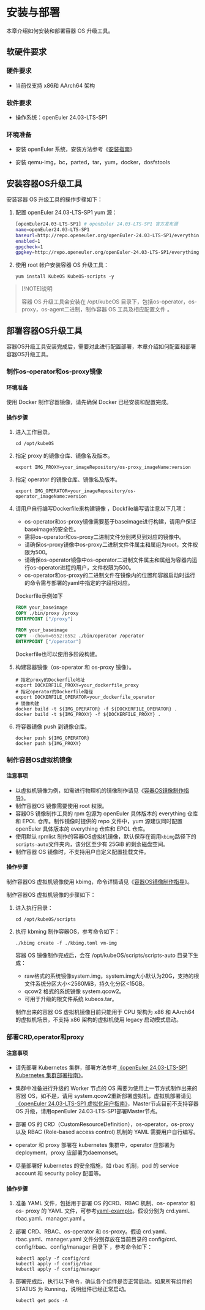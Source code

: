 # 安装与部署

本章介绍如何安装和部署容器 OS 升级工具。

## 软硬件要求

### 硬件要求

* 当前仅支持 x86和 AArch64 架构

### 软件要求

* 操作系统：openEuler 24.03-LTS-SP1

### 环境准备

* 安装 openEuler 系统，安装方法参考《[安装指南](https://docs.openeuler.org/zh/docs/24.03_LTS_SP2/server/installation_upgrade/installation/installation-on-servers.html)》

* 安装 qemu-img，bc，parted，tar，yum，docker，dosfstools

## 安装容器OS升级工具

安装容器 OS 升级工具的操作步骤如下：

1. 配置 openEuler 24.03-LTS-SP1 yum 源：

   ```sh
   [openEuler24.03-LTS-SP1] # openEuler 24.03-LTS-SP1 官方发布源
   name=openEuler24.03-LTS-SP1
   baseurl=http://repo.openeuler.org/openEuler-24.03-LTS-SP1/everything/$basearch/ 
   enabled=1
   gpgcheck=1
   gpgkey=http://repo.openeuler.org/openEuler-24.03-LTS-SP1/everything/$basearch/RPM-GPG-KEY-openEuler
   ```

2. 使用 root 帐户安装容器 OS 升级工具：

   ```shell
   yum install KubeOS KubeOS-scripts -y
   ```

> [!NOTE]说明
>
> 容器 OS 升级工具会安装在 /opt/kubeOS 目录下，包括os-operator，os-proxy，os-agent二进制，制作容器 OS 工具及相应配置文件 。

## 部署容器OS升级工具

容器OS升级工具安装完成后，需要对此进行配置部署，本章介绍如何配置和部署容器OS升级工具。

### 制作os-operator和os-proxy镜像

#### 环境准备

使用 Docker 制作容器镜像，请先确保 Docker 已经安装和配置完成。

#### 操作步骤

1. 进入工作目录。

   ```shell
   cd /opt/kubeOS
   ```

2. 指定 proxy 的镜像仓库、镜像名及版本。

   ```shell
   export IMG_PROXY=your_imageRepository/os-proxy_imageName:version
   ```

3. 指定 operator 的镜像仓库、镜像名及版本。

   ```shell
   export IMG_OPERATOR=your_imageRepository/os-operator_imageName:version
   ```

4. 请用户自行编写Dockerfile来构建镜像 ，Dockfile编写请注意以下几项：

    * os-operator和os-proxy镜像需要基于baseimage进行构建，请用户保证baseimage的安全性。
    * 需将os-operator和os-proxy二进制文件分别拷贝到对应的镜像中。
    * 请确保os-proxy镜像中os-proxy二进制文件件属主和属组为root，文件权限为500。
    * 请确保os-operator镜像中os-operator二进制文件属主和属组为容器内运行os-operator进程的用户，文件权限为500。
    * os-operator和os-proxy的二进制文件在镜像内的位置和容器启动时运行的命令需与部署的yaml中指定的字段相对应。

   Dockerfile示例如下

   ```dockerfile
   FROM your_baseimage
   COPY ./bin/proxy /proxy
   ENTRYPOINT ["/proxy"]
   ```

   ```dockerfile
   FROM your_baseimage
   COPY --chown=6552:6552 ./bin/operator /operator
   ENTRYPOINT ["/operator"]
   ```

   Dockerfile也可以使用多阶段构建。

5. 构建容器镜像（os-operator 和 os-proxy 镜像）。

   ```shell
   # 指定proxy的Dockerfile地址
   export DOCKERFILE_PROXY=your_dockerfile_proxy
   # 指定operator的Dockerfile路径
   export DOCKERFILE_OPERATOR=your_dockerfile_operator
   # 镜像构建
   docker build -t ${IMG_OPERATOR} -f ${DOCKERFILE_OPERATOR} .
   docker build -t ${IMG_PROXY} -f ${DOCKERFILE_PROXY} .
   ```

6. 将容器镜像 push 到镜像仓库。

   ```shell
   docker push ${IMG_OPERATOR}
   docker push ${IMG_PROXY}
   ```

### 制作容器OS虚拟机镜像

#### 注意事项

* 以虚拟机镜像为例，如需进行物理机的镜像制作请见《[容器OS镜像制作指导](./kubeos_image_creation.md)》。
* 制作容器OS 镜像需要使用 root 权限。
* 容器OS 镜像制作工具的 rpm 包源为 openEuler 具体版本的 everything 仓库和 EPOL 仓库。制作镜像时提供的 repo 文件中，yum 源建议同时配置 openEuler 具体版本的 everything 仓库和 EPOL 仓库。
* 使用默认 rpmlist 制作的容器OS虚拟机镜像，默认保存在调用`kbimg`路径下的`scripts-auto`文件夹内，该分区至少有 25GiB 的剩余磁盘空间。
* 制作容器 OS 镜像时，不支持用户自定义配置挂载文件。

#### 操作步骤

制作容器OS 虚拟机镜像使用 kbimg，命令详情请见《[容器OS镜像制作指导](./kubeos_image_creation.md)》。

制作容器OS 虚拟机镜像的步骤如下：

1. 进入执行目录：

   ```shell
   cd /opt/kubeOS/scripts
   ```

2. 执行 kbming 制作容器OS，参考命令如下：

   ```shell
   ./kbimg create -f ./kbimg.toml vm-img
   ```

   容器 OS 镜像制作完成后，会在 /opt/kubeOS/scripts/scripts-auto 目录下生成：

    * raw格式的系统镜像system.img，system.img大小默认为20G，支持的根文件系统分区大小<2560MiB，持久化分区<15GB。
    * qcow2 格式的系统镜像 system.qcow2。
    * 可用于升级的根文件系统 kubeos.tar。

   制作出来的容器 OS 虚拟机镜像目前只能用于 CPU 架构为 x86 和 AArch64 的虚拟机场景，不支持 x86 架构的虚拟机使用 legacy 启动模式启动。

### 部署CRD,operator和proxy

#### 注意事项

* 请先部署 Kubernetes 集群，部署方法参考[《openEuler 24.03-LTS-SP1 Kubernetes 集群部署指南》](../../cluster_deployment/kubernetes/overview.md)。

* 集群中准备进行升级的 Worker 节点的 OS 需要为使用上一节方式制作出来的容器 OS，如不是，请用 system.qcow2重新部署虚拟机，虚拟机部署请见[《openEuler 24.03-LTS-SP1 虚拟化用户指南》](https://docs.openeuler.org/zh/docs/24.03_LTS_SP2/virtualization/virtualization_platform/stratovirt/stratovirt_introduction.html)，Master节点目前不支持容器 OS 升级，请用openEuler 24.03-LTS-SP1部署Master节点。
* 部署 OS 的 CRD（CustomResourceDefinition），os-operator，os-proxy 以及 RBAC (Role-based access control) 机制的 YAML 需要用户自行编写。
* operator 和 proxy 部署在 kubernetes 集群中，operator 应部署为 deployment，proxy 应部署为daemonset。
* 尽量部署好 kubernetes 的安全措施，如 rbac 机制，pod 的 service account 和 security policy 配置等。

#### 操作步骤

1. 准备 YAML 文件，包括用于部署 OS 的CRD、RBAC 机制、os- operator 和os- proxy 的 YAML 文件，可参考[yaml-example](https://gitee.com/openeuler/KubeOS/tree/master/docs/example/config)。假设分别为 crd.yaml、rbac.yaml、manager.yaml 。

2. 部署 CRD、RBAC、os-operator 和 os-proxy。假设 crd.yaml、rbac.yaml、manager.yaml 文件分别存放在当前目录的 config/crd、config/rbac、config/manager 目录下 ，参考命令如下：

   ```shell
   kubectl apply -f config/crd
   kubectl apply -f config/rbac 
   kubectl apply -f config/manager
   ```

3. 部署完成后，执行以下命令，确认各个组件是否正常启动。如果所有组件的 STATUS 为 Running，说明组件已经正常启动。

   ```shell
   kubectl get pods -A
   ```

